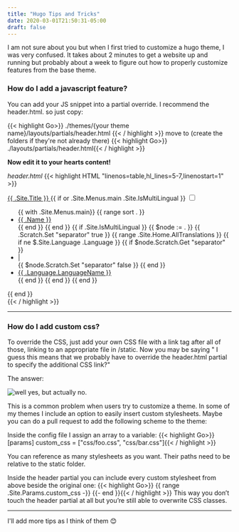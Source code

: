 ```yaml
---
title: "Hugo Tips and Tricks"
date: 2020-03-01T21:50:31-05:00
draft: false
---
```


I am not sure about you but when I first tried to customize a hugo theme, I was very confused. It takes about 2 minutes to get a website up and running but probably about a week to figure out how to properly customize features from the base theme. 

### How do I add a javascript feature?

You can add your JS snippet into a partial override. I recommend the header.html. so just copy:

 {{< highlight Go>}}
 ./themes/{your theme name}/layouts/partials/header.html
{{< / highlight >}}
 move to  (create the folders if they're not already there)
 {{< highlight Go>}}
 ./layouts/partials/header.html{{< / highlight >}}
 
**Now edit it to your hearts content!**

*header.html*
{{< highlight HTML "linenos=table,hl_lines=5-7,linenostart=1" >}}
<nav class="navigation">
    <section class="container">
      <a class="navigation-title" href="{{ .Site.BaseURL | relLangURL }}">
        {{ .Site.Title }}
        <script>
          console.log("FREE THE CODE")
        </script>      
      </a>
      {{ if or .Site.Menus.main .Site.IsMultiLingual }}
      <input type="checkbox" id="menu-toggle" />
      <label class="menu-button float-right" for="menu-toggle"><i class="fas fa-bars"></i></label>
      <ul class="navigation-list">
        {{ with .Site.Menus.main}}
          {{ range sort . }}
            <li class="navigation-item">
              <a class="navigation-link" href="{{ .URL | absLangURL }}">{{ .Name }}</a>
            </li>
          {{ end }}
        {{ end }}
        {{ if .Site.IsMultiLingual }}
          {{ $node := . }}
          {{ .Scratch.Set "separator" true }}
          {{ range .Site.Home.AllTranslations }}
            {{ if ne $.Site.Language .Language }}
              {{ if $node.Scratch.Get "separator" }}
                <li class="navigation-item menu-separator">
                  <span>|</span>
                </li>
                {{ $node.Scratch.Set "separator" false }}
              {{ end }}
              <li class="navigation-item">
                <a href="{{ .Permalink }}">{{ .Language.LanguageName }}</a>
              </li>
            {{ end }}
          {{ end }}
        {{ end }}
      </ul>
      {{ end }}
    </section>
  </nav>
{{< / highlight >}}

---------------------------------------

### How do I add custom css?

To override the CSS, just add your own CSS file with a link tag after all of those, linking to an appropriate file in /static. 
Now you may be saying " I guess this means that we probably have to override the header.html partial to specify the additional CSS link?"

The answer: 

![well yes, but actually no.](https://i.ytimg.com/vi/IGXYzNm29bQ/hqdefault.jpg "Logo Title Text 1")


This is a common problem when users try to customize a theme. In some of my themes I include an option to easily insert custom stylesheets. Maybe you can do a pull request to add the following scheme to the theme:

Inside the config file I assign an array to a variable:
 {{< highlight Go>}}
[params]
    custom_css = ["css/foo.css", "css/bar.css"]{{< / highlight >}}

You can reference as many stylesheets as you want. Their paths need to be relative to the static folder.

Inside the header partial you can include every custom stylesheet from above beside the original one:
 {{< highlight Go>}}
{{ range .Site.Params.custom_css -}}
    <link rel="stylesheet" href="{{ . | absURL }}">
{{- end }}{{< / highlight >}}
This way you don’t touch the header partial at all but you’re still able to overwrite CSS classes.

---------------------------------------

I'll add more tips as I think of them 😊